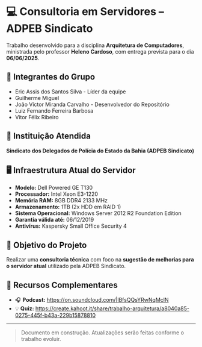 # 💻 Consultoria em Servidores – ADPEB Sindicato

Trabalho desenvolvido para a disciplina **Arquitetura de Computadores**, ministrada pelo professor **Heleno Cardoso**, com entrega prevista para o dia **06/06/2025**.

## 👥 Integrantes do Grupo

- Eric Assis dos Santos Silva - Líder da equipe
- Guilherme Miguel
- João Víctor Miranda Carvalho - Desenvolvedor do Repositório
- Luiz Fernando Ferreira Barbosa
- Vitor Félix Ribeiro
 

## 🏢 Instituição Atendida

**Sindicato dos Delegados de Polícia do Estado da Bahia (ADPEB Sindicato)**

## 🖥️ Infraestrutura Atual do Servidor

- **Modelo:** Dell Powered GE T130  
- **Processador:** Intel Xeon E3-1220  
- **Memória RAM:** 8GB DDR4 2133 MHz  
- **Armazenamento:** 1TB (2x HDD em RAID 1)  
- **Sistema Operacional:** Windows Server 2012 R2 Foundation Edition  
- **Garantia válida até:** 06/12/2019  
- **Antivírus:** Kaspersky Small Office Security 4

## 🔧 Objetivo do Projeto

Realizar uma **consultoria técnica** com foco na **sugestão de melhorias para o servidor atual** utilizado pela ADPEB Sindicato.

## 🔗 Recursos Complementares

- 🎧 **Podcast:** https://on.soundcloud.com/|lBfsQQsYRwNqMclN
- 💡 **Quiz:** https://create.kahoot.it/share/trabalho-arquitetura/a8040a85-0275-445f-b43a-229b15878810

---

> Documento em construção. Atualizações serão feitas conforme o trabalho evoluir.
